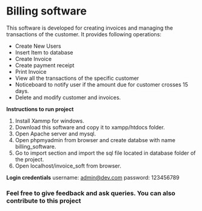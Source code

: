# Billing software #

This software is developed for creating invoices and managing the transactions of the customer. It provides following operations:
* Create New Users
* Insert Item to database
* Create Invoice
* Create payment receipt
* Print Invoice
* View all the transactions of the specific customer
* Noticeboard to notify user if the amount due for customer crosses 15 days.
* Delete and modify customer and invoices.

**Instructions to run project** 
1. Install Xammp for windows.
2. Download this software and copy it to xampp/htdocs folder.
3. Open Apache server and mysql.
4. Open phpmyadmin from browser and create databse with name billing_software.
5. Go to import section and import the sql file located in database folder of the project.
6. Open localhost/invoice_soft from browser.

**Login credentials**
username: admin@dev.com
password: 123456789


### Feel free to give feedback and ask queries. You can also contribute to this project ###
